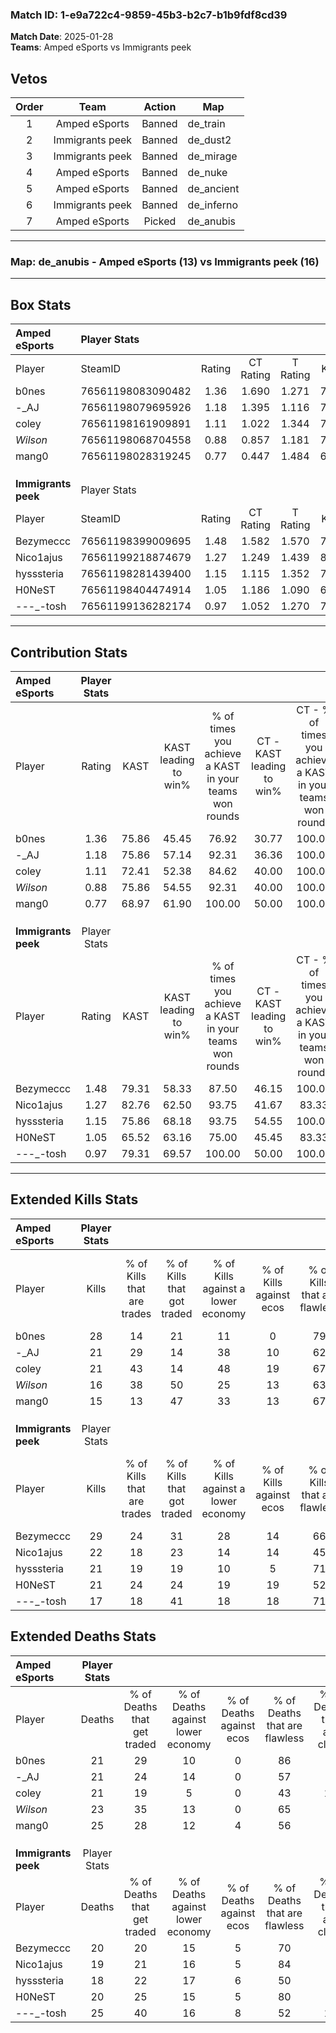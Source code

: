 ### Match ID: 1-e9a722c4-9859-45b3-b2c7-b1b9fdf8cd39  
**Match Date**: 2025-01-28  
**Teams**: Amped eSports vs Immigrants peek  

## Vetos  

| Order | Team | Action | Map |
| :---: | :--: | :----: | --- |
| 1 | Amped eSports | Banned | de_train |
| 2 | Immigrants peek | Banned | de_dust2 |
| 3 | Immigrants peek | Banned | de_mirage |
| 4 | Amped eSports | Banned | de_nuke |
| 5 | Amped eSports | Banned | de_ancient |
| 6 | Immigrants peek | Banned | de_inferno |
| 7 | Amped eSports | Picked | de_anubis |

---  

### **Map**: de_anubis - Amped eSports (13) vs Immigrants peek (16)  
---  

## Box Stats  

| **Amped eSports**   | Player Stats      |        |           |          |       |      |       |         |        |      |     |
| :- | :- | :-: | :-: | :-: | :-: | :-: | :-: | :-: | :-: | :-: | :-: |
| Player              | SteamID           | Rating | CT Rating | T Rating | KAST  | ADR  | Kills | Assists | Deaths | K/D  | HS% |
| b0nes               | 76561198083090482 |  1.36  |   1.690   |  1.271   | 75.86 | 88.1 |  28   |    4    |   21   | 1.33 | 10  |
| -_AJ                | 76561198079695926 |  1.18  |   1.395   |  1.116   | 75.86 | 92.1 |  21   |   10    |   21   | 1.00 | 47  |
| coley               | 76561198161909891 |  1.11  |   1.022   |  1.344   | 72.41 | 78.2 |  21   |   10    |   21   | 1.00 | 66  |
| _Wilson_            | 76561198068704558 |  0.88  |   0.857   |  1.181   | 75.86 | 61.9 |  16   |    3    |   23   | 0.70 | 68  |
| mang0               | 76561198028319245 |  0.77  |   0.447   |  1.484   | 68.97 | 63.2 |  15   |    4    |   25   | 0.60 | 53  |
|                     |                   |        |           |          |       |      |       |         |        |      |     |
|                     |                   |        |           |          |       |      |       |         |        |      |     |
|                     |                   |        |           |          |       |      |       |         |        |      |     |
| **Immigrants peek** | Player Stats      |        |           |          |       |      |       |         |        |      |     |
| Player              | SteamID           | Rating | CT Rating | T Rating | KAST  | ADR  | Kills | Assists | Deaths | K/D  | HS% |
| Bezymeccc           | 76561198399009695 |  1.48  |   1.582   |  1.570   | 79.31 | 98.8 |  29   |    7    |   20   | 1.45 | 55  |
| Nico1ajus           | 76561199218874679 |  1.27  |   1.249   |  1.439   | 82.76 | 84.1 |  22   |    7    |   19   | 1.16 | 36  |
| hysssteria          | 76561198281439400 |  1.15  |   1.115   |  1.352   | 75.86 | 72.1 |  21   |    4    |   18   | 1.17 | 42  |
| H0NeST              | 76561198404474914 |  1.05  |   1.186   |  1.090   | 65.52 | 73.7 |  21   |    4    |   20   | 1.05 | 71  |
| -_-_-_-tosh         | 76561199136282174 |  0.97  |   1.052   |  1.270   | 79.31 | 77.0 |  17   |   11    |   25   | 0.68 | 58  |
---  

## Contribution Stats  

| **Amped eSports**   | Player Stats |       |                      |                                                        |                           |                                                             |                          |                                                            |
| :- | :-: | :-: | :-: | :-: | :-: | :-: | :-: | :-: |
| Player              |    Rating    | KAST  | KAST leading to win% | % of times you achieve a KAST in your teams won rounds | CT - KAST leading to win% | CT - % of times you achieve a KAST in your teams won rounds | T - KAST leading to win% | T - % of times you achieve a KAST in your teams won rounds |
| b0nes               |     1.36     | 75.86 |        45.45         |                         76.92                          |           30.77           |                           100.00                            |          66.67           |                           66.67                            |
| -_AJ                |     1.18     | 75.86 |        57.14         |                         92.31                          |           36.36           |                           100.00                            |          80.00           |                           88.89                            |
| coley               |     1.11     | 72.41 |        52.38         |                         84.62                          |           40.00           |                           100.00                            |          63.64           |                           77.78                            |
| _Wilson_            |     0.88     | 75.86 |        54.55         |                         92.31                          |           40.00           |                           100.00                            |          66.67           |                           88.89                            |
| mang0               |     0.77     | 68.97 |        61.90         |                         100.00                         |           50.00           |                           100.00                            |          69.23           |                           100.00                           |
|                     |              |       |                      |                                                        |                           |                                                             |                          |                                                            |
|                     |              |       |                      |                                                        |                           |                                                             |                          |                                                            |
|                     |              |       |                      |                                                        |                           |                                                             |                          |                                                            |
| **Immigrants peek** | Player Stats |       |                      |                                                        |                           |                                                             |                          |                                                            |
| Player              |    Rating    | KAST  | KAST leading to win% | % of times you achieve a KAST in your teams won rounds | CT - KAST leading to win% | CT - % of times you achieve a KAST in your teams won rounds | T - KAST leading to win% | T - % of times you achieve a KAST in your teams won rounds |
| Bezymeccc           |     1.48     | 79.31 |        58.33         |                         87.50                          |           46.15           |                           100.00                            |          72.73           |                           80.00                            |
| Nico1ajus           |     1.27     | 82.76 |        62.50         |                         93.75                          |           41.67           |                            83.33                            |          83.33           |                           100.00                           |
| hysssteria          |     1.15     | 75.86 |        68.18         |                         93.75                          |           54.55           |                           100.00                            |          81.82           |                           90.00                            |
| H0NeST              |     1.05     | 65.52 |        63.16         |                         75.00                          |           45.45           |                            83.33                            |          87.50           |                           70.00                            |
| -_-_-_-tosh         |     0.97     | 79.31 |        69.57         |                         100.00                         |           50.00           |                           100.00                            |          90.91           |                           100.00                           |
---  

## Extended Kills Stats  

| **Amped eSports**   | Player Stats |                            |                            |                                    |                         |                              |                                 |                                       |                    |           |
| :- | :-: | :-: | :-: | :-: | :-: | :-: | :-: | :-: | :-: | :-: |
| Player              |    Kills     | % of Kills that are trades | % of Kills that got traded | % of Kills against a lower economy | % of Kills against ecos | % of Kills that are flawless | % of Kills that are close duels | % of Kills that are assisted by flash | Pistol Round Kills | AWP Kills |
| b0nes               |      28      |             14             |             21             |                 11                 |            0            |              79              |                0                |                   0                   |         0          |    21     |
| -_AJ                |      21      |             29             |             14             |                 38                 |           10            |              62              |                5                |                   5                   |         3          |     0     |
| coley               |      21      |             43             |             14             |                 48                 |           19            |              67              |                5                |                   0                   |         0          |     0     |
| _Wilson_            |      16      |             38             |             50             |                 25                 |           13            |              63              |               19                |                   6                   |         2          |     0     |
| mang0               |      15      |             13             |             47             |                 33                 |           13            |              67              |                7                |                   7                   |         0          |     0     |
|                     |              |                            |                            |                                    |                         |                              |                                 |                                       |                    |           |
|                     |              |                            |                            |                                    |                         |                              |                                 |                                       |                    |           |
|                     |              |                            |                            |                                    |                         |                              |                                 |                                       |                    |           |
| **Immigrants peek** | Player Stats |                            |                            |                                    |                         |                              |                                 |                                       |                    |           |
| Player              |    Kills     | % of Kills that are trades | % of Kills that got traded | % of Kills against a lower economy | % of Kills against ecos | % of Kills that are flawless | % of Kills that are close duels | % of Kills that are assisted by flash | Pistol Round Kills | AWP Kills |
| Bezymeccc           |      29      |             24             |             31             |                 28                 |           14            |              66              |                7                |                   0                   |         3          |     3     |
| Nico1ajus           |      22      |             18             |             23             |                 14                 |           14            |              45              |               14                |                   0                   |         3          |    15     |
| hysssteria          |      21      |             19             |             19             |                 10                 |            5            |              71              |                0                |                   0                   |         0          |     0     |
| H0NeST              |      21      |             24             |             24             |                 19                 |           19            |              52              |                0                |                   0                   |         3          |     0     |
| -_-_-_-tosh         |      17      |             18             |             41             |                 18                 |           18            |              71              |                6                |                   0                   |         0          |     0     |
## Extended Deaths Stats  

| **Amped eSports**   | Player Stats |                             |                                   |                          |                               |                            |                           |               |
| :- | :-: | :-: | :-: | :-: | :-: | :-: | :-: | :-: |
| Player              |    Deaths    | % of Deaths that get traded | % of Deaths against lower economy | % of Deaths against ecos | % of Deaths that are flawless | % of Deaths that are close | % of Deaths while blinded | Deaths to AWP |
| b0nes               |      21      |             29              |                10                 |            0             |              86               |             0              |             0             |       1       |
| -_AJ                |      21      |             24              |                14                 |            0             |              57               |             0              |             0             |       5       |
| coley               |      21      |             19              |                 5                 |            0             |              43               |             14             |             0             |       3       |
| _Wilson_            |      23      |             35              |                13                 |            0             |              65               |             9              |             0             |       3       |
| mang0               |      25      |             28              |                12                 |            4             |              56               |             4              |             0             |       6       |
|                     |              |                             |                                   |                          |                               |                            |                           |               |
|                     |              |                             |                                   |                          |                               |                            |                           |               |
|                     |              |                             |                                   |                          |                               |                            |                           |               |
| **Immigrants peek** | Player Stats |                             |                                   |                          |                               |                            |                           |               |
| Player              |    Deaths    | % of Deaths that get traded | % of Deaths against lower economy | % of Deaths against ecos | % of Deaths that are flawless | % of Deaths that are close | % of Deaths while blinded | Deaths to AWP |
| Bezymeccc           |      20      |             20              |                15                 |            5             |              70               |             5              |             5             |       3       |
| Nico1ajus           |      19      |             21              |                16                 |            5             |              84               |             0              |             0             |       5       |
| hysssteria          |      18      |             22              |                17                 |            6             |              50               |             6              |             0             |       3       |
| H0NeST              |      20      |             25              |                15                 |            5             |              80               |             5              |             0             |       9       |
| -_-_-_-tosh         |      25      |             40              |                16                 |            8             |              52               |             12             |             8             |       1       |
